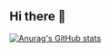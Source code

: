 ## Hi there 👋

[![Anurag's GitHub stats](https://github-readme-stats.vercel.app/api?GabrielaNunes0=anuraghazra)](https://github.com/anuraghazra/github-readme-stats)
